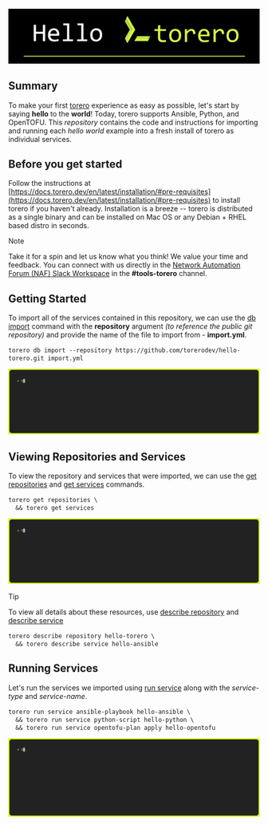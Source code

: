 ![hello torero](./.img/hello-torero.png)

## Summary
To make your first [torero](https://torero.dev) experience as easy as possible, let's start by saying **hello** to the **world**! Today, torero supports Ansible, Python, and OpenTOFU. This _repository_ contains the code and instructions for importing and running each _hello world_ example into a fresh install of torero as individual services.

## Before you get started
Follow the instructions at [https://docs.torero.dev/en/latest/installation/#pre-requisites](https://docs.torero.dev/en/latest/installation/#pre-requisites) to install torero if you haven't already. Installation is a breeze -- torero is distributed as a single binary and can be installed on Mac OS or any Debian + RHEL based distro in seconds.

> [!NOTE]
> Take it for a spin and let us know what you think! We value your time and feedback. You can connect with us directly in the [Network Automation Forum (NAF) Slack Workspace](https://networkautomationfrm.slack.com/?redir=%2Farchives%2FC075L2LR3HU%3Fname%3DC075L2LR3HU) in the **#tools-torero** channel.

## Getting Started
To import all of the services contained in this repository, we can use the [db import](https://docs.torero.dev/en/latest/cli/torero_db_import/) command with the **repository** argument _(to reference the public git repository)_ and provide the name of the file to import from - **import.yml**.

```shell
torero db import --repository https://github.com/torerodev/hello-torero.git import.yml
```
![hello torero](./.img/import-services.gif)

## Viewing Repositories and Services
To view the repository and services that were imported, we can use the [get repositories](https://docs.torero.dev/en/latest/cli/torero_get_repositories/) and [get services](https://docs.torero.dev/en/latest/cli/torero_get_services/) commands.

```shell
torero get repositories \
  && torero get services
```

![check resources](./.img/check-resources.gif)

> [!TIP]
> To view all details about these resources, use [describe repository](https://docs.torero.dev/en/latest/cli/torero_describe_repository/) and [describe service](https://docs.torero.dev/en/latest/cli/torero_describe_service/)
> ```shell
> torero describe repository hello-torero \
>   && torero describe service hello-ansible
> ```

## Running Services
Let's run the services we imported using [run service](https://docs.torero.dev/en/latest/cli/torero_run_service/) along with the _service-type_ and _service-name_.

```shell
torero run service ansible-playbook hello-ansible \
  && torero run service python-script hello-python \
  && torero run service opentofu-plan apply hello-opentofu
```

![running services](./.img/running-services.gif)